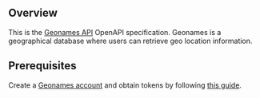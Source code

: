 ## Overview

This is the [Geonames API](https://www.geonames.org/export/JSON-webservices.html) OpenAPI specification. Geonames is a geographical database where users can retrieve geo location information.
## Prerequisites

 Create a [Geonames account](https://www.geonames.org/login) and obtain tokens by following [this guide](https://www.geonames.org/export/web-services.html).
